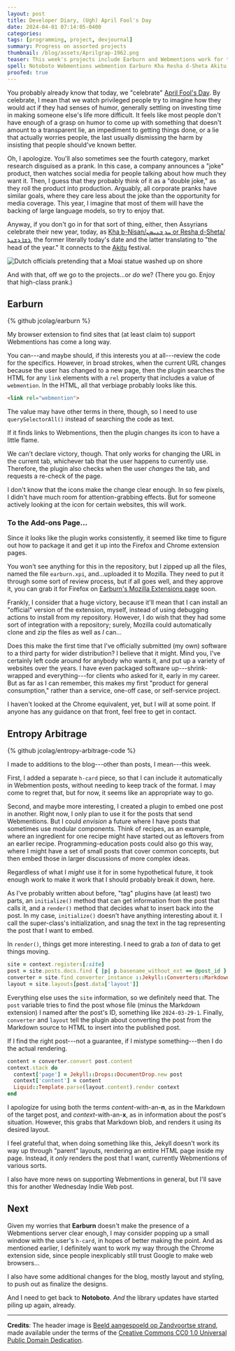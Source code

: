 ```yaml
---
layout: post
title: Developer Diary, (Ugh) April Fool's Day
date: 2024-04-01 07:14:05-0400
categories:
tags: [programming, project, devjournal]
summary: Progress on assorted projects
thumbnail: /blog/assets/Aprilgrap-1962.png
teaser: This week's projects include Earburn and Webmentions work for the blog.
spell: Notoboto Webmentions webmention Earburn Kha Resha d-Sheta Akitu Moai basename DocumentDrop Beeld aangespoeld Zandvoortse xpi
proofed: true
---
```


You probably already know that today, we "celebrate" [April Fool's Day](https://en.wikipedia.org/wiki/April_Fools%27_Day).  By celebrate, I mean that we watch privileged people try to imagine how they would act if they had senses of humor, generally settling on investing time in making someone else's life more difficult.  It feels like most people don't have enough of a grasp on humor to come up with something that doesn't amount to a transparent lie, an impediment to getting things done, or a lie that actually worries people, the last usually dismissing the harm by insisting that people should've known better.

Oh, I apologize.  You'll also sometimes see the fourth category, market research disguised as a prank.  In this case, a company announces a "joke" product, then watches social media for people talking about how much they want it.  Then, I guess that they probably think of it as a "double joke," as they roll the product into production.  Arguably, all corporate pranks have similar goals, where they care less about the joke than the opportunity for media coverage.  This year, I imagine that most of them will have the backing of large language models, so try to enjoy that.

Anyway, if you don't go in for that sort of thing, either, then Assyrians celebrate their new year, today, as [Kha b-Nisan/ܚܕ ܒܢܝܣܢ or Resha d-Sheta/ܪܫܐ ܕܫܢܬܐ](https://en.wikipedia.org/wiki/Kha_b-Nisan), the former literally today's date and the latter translating to "the head of the year."  It connects to the [Akitu](https://en.wikipedia.org/wiki/Akitu) festival.

![Dutch officials pretending that a Moai statue washed up on shore](/blog/assets/Aprilgrap-1962.png "I guess that we laugh, because usually Europeans end up with artifacts like that by pillaging foreign holy sites...")

And with that, off we go to the projects...or *do* we?  (There you go.  Enjoy that high-class prank.)

## Earburn

{% github jcolag/earburn %}

My browser extension to find sites that (at least claim to) support Webmentions has come a long way.

You can---and maybe should, if this interests you at all---review the code for the specifics.  However, in broad strokes, when the current URL changes because the user has changed to a new page, then the plugin searches the HTML for any `link` elements with a `rel` property that includes a value of `webmention`.  In the HTML, all that verbiage probably looks like this.

```html
<link rel="webmention">
```

The value may have other terms in there, though, so I need to use `querySelectorAll()` instead of searching the code as text.

If it finds links to Webmentions, then the plugin changes its icon to have a little flame.

We can't declare victory, though.  That only works for changing the URL in the current tab, whichever tab that the user happens to currently use.  Therefore, the plugin also checks when the user *changes* the tab, and requests a re-check of the page.

I don't know that the icons make the change clear enough.  In so few pixels, I didn't have much room for attention-grabbing effects.  But for someone actively looking at the icon for certain websites, this will work.

### To the Add-ons Page...

Since it looks like the plugin works consistently, it seemed like time to figure out how to package it and get it up into the Firefox and Chrome extension pages.

You won't see anything for this in the repository, but I zipped up all the files, named the file `earburn.xpi`, and...uploaded it to Mozilla.  They need to put it through some sort of review process, but if all goes well, and they approve it, you can grab it for Firefox on [Earburn's Mozilla Extensions page](https://addons.mozilla.org/en-US/firefox/addon/earburn/) soon.

Frankly, I consider that a huge victory, because it'll mean that I can install an "official" version of the extension, myself, instead of using debugging actions to install from my repository.  However, I do wish that they had some sort of integration with a repository; surely, Mozilla could automatically clone and zip the files as well as *I* can...

Does this make the first time that I've officially submitted (my own) software to a third party for wider distribution?  I believe that it might.  Mind you, I've certainly left code around for anybody who wants it, and put up a variety of websites over the years.  I have even packaged software up---shrink-wrapped and everything---for clients who asked for it, early in my career.  But as far as I can remember, this makes my first "product for general consumption," rather than a service, one-off case, or self-service project.

I haven't looked at the Chrome equivalent, yet, but I will at some point.  If anyone has any guidance on that front, feel free to get in contact.

## Entropy Arbitrage

{% github jcolag/entropy-arbitrage-code %}

I made to additions to the blog---other than posts, I mean---this week.

First, I added a separate `h-card` piece, so that I can include it automatically in Webmention posts, without needing to keep track of the format.  I may come to regret that, but for now, it seems like an appropriate way to go.

Second, and maybe more interesting, I created a plugin to embed one post in another.  Right now, I only plan to use it for the posts that send Webmentions.  But I could *envision* a future where I have posts that sometimes use modular components.  Think of recipes, as an example, where an ingredient for one recipe might have started out as leftovers from an earlier recipe.  Programming-education posts could also go this way, where I might have a set of small posts that cover common concepts, but then embed those in larger discussions of more complex ideas.

Regardless of what I *might* use it for in some hypothetical future, it took enough work to make it work that I should probably break it down, here.

As I've probably written about before, "tag" plugins have (at least) two parts, an `initialize()` method that can get information from the post that calls it, and a `render()` method that decides what to insert back into the post.  In my case, `initialize()` doesn't have anything interesting about it.  I call the super-class's initialization, and snag the text in the tag representing the post that I want to embed.

In `render()`, things get more interesting.  I need to grab a *ton* of data to get things moving.

```ruby
site = context.registers[:site]
post = site.posts.docs.find { |p| p.basename_without_ext == @post_id }
converter = site.find_converter_instance ::Jekyll::Converters::Markdown
layout = site.layouts[post.data['layout']]
```

Everything else uses the `site` information, so we definitely need that.  The `post` variable tries to find the post whose file (minus the Markdown extension) I named after the post's ID, something like `2024-03-29-1`.  Finally, `converter` and `layout` tell the plugin about converting the post from the Markdown source to HTML to insert into the published post.

If I find the right post---not a guarantee, if I mistype something---then I do the actual rendering.

```ruby
content = converter.convert post.content
context.stack do
  context['page'] = Jekyll::Drops::DocumentDrop.new post
  context['content'] = content
  Liquid::Template.parse(layout.content).render context
end
```

I apologize for using both the terms *content*-with-an-**n**, as in the Markdown of the target post, and *context*-with-an-**x**, as in information about the post's situation.  However, this grabs that Markdown blob, and renders it using its desired layout.

I feel grateful that, when doing something like this, Jekyll doesn't work its way up through "parent" layouts, rendering an entire HTML page inside my page.  Instead, it *only* renders the post that I want, currently Webmentions of various sorts.

I also have more news on supporting Webmentions in general, but I'll save this for another Wednesday Indie Web post.

## Next

Given my worries that **Earburn** doesn't make the presence of a Webmentions server clear enough, I may consider popping up a small window with the user's `h-card`, in hopes of better making the point.  And as mentioned earlier, I definitely want to work my way through the Chrome extension side, since people inexplicably still trust Google to make web browsers...

I also have some additional changes for the blog, mostly layout and styling, to push out as finalize the designs.

And I need to get back to **Notoboto**.  *And* the library updates have started piling up again, already.

* * *

**Credits**:  The header image is [Beeld aangespoeld op Zandvoortse strand](https://www.nationaalarchief.nl/onderzoeken/fotocollectie/a9fffa62-d0b4-102d-bcf8-003048976d84), made available under the terms of the [Creative Commons CC0 1.0 Universal Public Domain Dedication](https://creativecommons.org/publicdomain/zero/1.0/).
